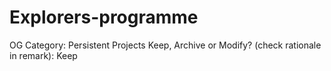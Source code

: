 # Explorers-programme

OG Category: Persistent Projects
Keep, Archive or Modify? (check rationale in remark): Keep